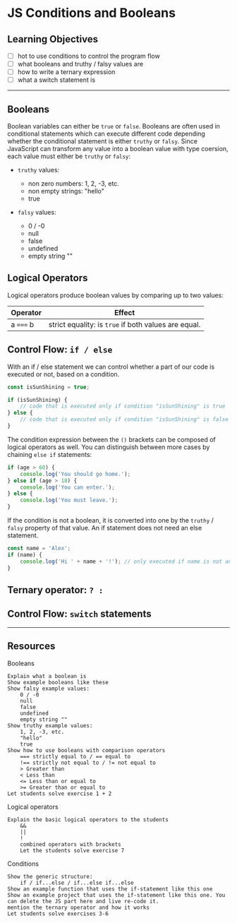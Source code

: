 # JS Conditions and Booleans

## Learning Objectives

- [ ] hot to use conditions to control the program flow
- [ ] what booleans and truthy / falsy values are
- [ ] how to write a ternary expression
- [ ] what a switch statement is

---

## Booleans

Boolean variables can either be `true` or `false`. Booleans are often used in conditional statements
which can execute different code depending whether the conditional statement is either `truthy` or
`falsy`. Since JavaScript can transform any value into a boolean value with type coersion, each
value must either be `truthy` or `falsy`:

- `truthy` values:

  - non zero numbers: 1, 2, -3, etc.
  - non empty strings: "hello"
  - true

- `falsy` values:
  - 0 / -0
  - null
  - false
  - undefined
  - empty string ""

## Logical Operators

Logical operators produce boolean values by comparing up to two values:

| Operator  | Effect                                               |
| --------- | ---------------------------------------------------- |
| a `===` b | strict equality: is `true` if both values are equal. |

## Control Flow: `if / else`

With an if / else statement we can control whether a part of our code is executed or not, based on a
condition.

```js
const isSunShining = true;

if (isSunShining) {
	// code that is executed only if condition "isSunShining" is true
} else {
	// code that is executed only if condition "isSunShining" is false
}
```

The condition expression between the `()` brackets can be composed of logical operators as well. You
can distinguish between more cases by chaining `else if` statements:

```js
if (age > 60) {
	console.log('You should go home.');
} else if (age > 18) {
	console.log('You can enter.');
} else {
	console.log('You must leave.');
}
```

If the condition is not a boolean, it is converted into one by the `truthy` / `falsy` property of
that value. An if statement does not need an else statement.

```js
const name = 'Alex';
if (name) {
	console.log('Hi ' + name + '!'); // only executed if name is not an empty string
}
```

## Ternary operator: `? :`

## Control Flow: `switch` statements

---

## Resources

Booleans

    Explain what a boolean is
    Show example booleans like these
    Show falsy example values:
        0 / -0
        null
        false
        undefined
        empty string ""
    Show truthy example values:
        1, 2, -3, etc.
        "hello"
        true
    Show how to use booleans with comparison operators
        === strictly equal to / == equal to
        !== strictly not equal to / != not equal to
        > Greater than
        < Less than
        <= Less than or equal to
        >= Greater than or equal to
    Let students solve exercise 1 + 2

Logical operators

    Explain the basic logical operators to the students
        &&
        ||
        !
        combined operators with brackets
        Let the students solve exercise 7

Conditions

    Show the generic structure:
        if / if...else / if...else if...else
    Show an example function that uses the if-statement like this one
    Show an example project that uses the if-statement like this one. You can delete the JS part here and live re-code it.
    mention the ternary operator and how it works
    Let students solve exercises 3-6

